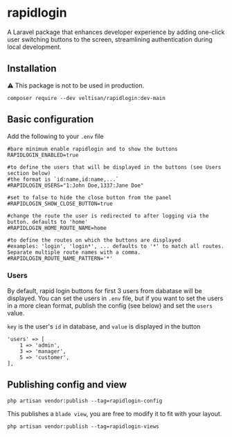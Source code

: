 # rapidlogin
A Laravel package that enhances developer experience by adding one-click user switching buttons to the screen, streamlining authentication during local development.

## Installation
⚠️ This package is not to be used in production.
```
composer require --dev veltisan/rapidlogin:dev-main
```

## Basic configuration
Add the following to your `.env` file
```
#bare minimum enable rapidlogin and to show the buttons
RAPIDLOGIN_ENABLED=true

#to define the users that will be displayed in the buttons (see Users section below)
#the format is `id:name,id:name,...`
#RAPIDLOGIN_USERS="1:John Doe,1337:Jane Doe"

#set to false to hide the close button from the panel
#RAPIDLOGIN_SHOW_CLOSE_BUTTON=true

#change the route the user is redirected to after logging via the button. defaults to 'home'
#RAPIDLOGIN_HOME_ROUTE_NAME=home

#to define the routes on which the buttons are displayed
#examples: 'login', 'login*', ... defaults to '*' to match all routes. Separate multiple route names with a comma.
#RAPIDLOGIN_ROUTE_NAME_PATTERN='*'
```

### Users
By default, rapid login buttons for first 3 users from dabatase will be displayed.
You can set the users in `.env` file, but if you want to set the users in a more clean format, publish the config (see below) and set the `users` value.

`key` is the user's `id` in database, and `value` is displayed in the button

```
'users' => [
    1 => 'admin',
    3 => 'manager',
    5 => 'customer',
],
```

## Publishing config and view
```
php artisan vendor:publish --tag=rapidlogin-config
```

This publishes a `blade view`, you are free to modify it to fit with your layout.
```
php artisan vendor:publish --tag=rapidlogin-views
```

